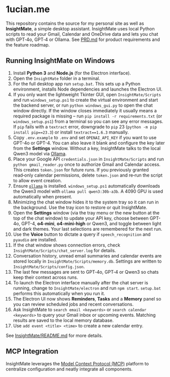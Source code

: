 # 1ucian.me

This repository contains the source for my personal site as well as **InsightMate**, a simple desktop assistant. InsightMate uses local Python scripts to read your Gmail, Calendar and OneDrive data and lets you chat with GPT‑4o, GPT‑4 or Ollama. See [PRD.md](PRD.md) for product requirements and the feature roadmap.

## Running InsightMate on Windows

1. Install **Python 3** and **Node.js** (for the Electron interface).
2. Open the `InsightMate` folder in a terminal.
3. For the full desktop app run `setup.bat`. This sets up a Python environment, installs Node dependencies and launches the Electron UI.
4. If you only want the lightweight Tkinter GUI, open `InsightMate/Scripts` and run `windows_setup.ps1` to create the virtual environment and start the backend server, or run `python windows_gui.py` to open the chat window directly. If the window closes immediately it usually means a required package is missing – run `pip install -r requirements.txt` (or `windows_setup.ps1`) from a terminal so you can see any error messages. If `pip` fails with a `textract` error, downgrade to `pip` 23 (`python -m pip install pip==23.3`) or install `textract==1.6.3` manually.
5. Copy `.env.example` to `.env` and set `OPENAI_API_KEY` if you want to use GPT-4o or GPT-4. You can also leave it blank and configure the key later from the **Settings** window. Without a key, InsightMate talks to the local Qwen3 model via [Ollama](https://ollama.ai/).
6. Place your Google API `credentials.json` in `InsightMate/Scripts` and run `python gmail_reader.py` once to authorize Gmail and Calendar access. This creates `token.json` for future runs. If you previously granted read‑only calendar permissions, delete `token.json` and re‑run the script to allow event creation.
7. Ensure [`ollama`](https://ollama.ai/) is installed. `windows_setup.ps1` automatically downloads the Qwen3 model with `ollama pull qwen3:30b-a3b`. A 4090 GPU is used automatically when present.
8. Minimizing the chat window hides it to the system tray so it can run in the background. Use the tray icon to restore or quit InsightMate.
9. Open the **Settings** window (via the tray menu or the new button at the top of the chat window) to update your API key, choose between GPT-4o, GPT-4, **o4-mini**, **o4-mini-high** or Qwen3, and toggle between light and dark themes. Your last selections are remembered for the next run.
10. Use the **Voice** button to dictate a query if `speech_recognition` and `pyaudio` are installed.
11. If the chat window shows connection errors, check `InsightMate/Scripts/chat_server.log` for details.
12. Conversation history, unread email summaries and calendar events are stored locally in `InsightMate/Scripts/memory.db`. Settings are written to `InsightMate/Scripts/config.json`.
13. The last few messages are sent to GPT‑4o, GPT‑4 or Qwen3 so chats keep their context across runs.
14. To launch the Electron interface manually after the chat server is running, change to `InsightMate/electron` and run `npm start`. `setup.bat` performs this automatically when you run it.
15. The Electron UI now shows **Reminders**, **Tasks** and a **Memory** panel so you can review scheduled jobs and recent conversations.
16. Ask InsightMate to `search email <keywords>` or `search calendar <keywords>` to query your Gmail inbox or upcoming events. Matching results are saved to the local memory database.
17. Use `add event <title> <time>` to create a new calendar entry.

See [InsightMate/README.md](InsightMate/README.md) for more details.

## MCP Integration
InsightMate leverages the [Model Context Protocol (MCP)](https://modelcontextprotocol.io/introduction) platform to centralize configuration and neatly integrate all components.
